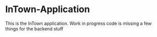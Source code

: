 # InTown-Application
This is the InTown application.
Work in progress code is missing a few things for the backend stuff
